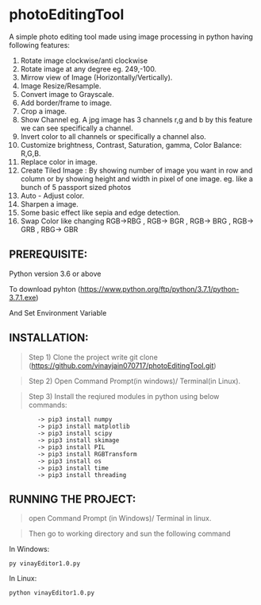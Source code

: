 # photoEditingTool
A simple photo editing tool made using image processing in python having following features:
1) Rotate image clockwise/anti clockwise
2) Rotate image at any degree eg. 249,-100.
3) Mirrow view of Image (Horizontally/Vertically).
4) Image Resize/Resample.
5) Convert image to Grayscale.
6) Add border/frame to image.
7) Crop a image.
8) Show Channel eg. A jpg image has 3 channels r,g and b by this feature we can see specifically a channel.
9) Invert color to all channels or specifically a channel also.
10) Customize brightness, Contrast, Saturation, gamma, Color Balance: R,G,B.
11) Replace color in image.
12) Create Tiled Image : By showing number of image you want in row and column or by showing height and width in pixel of one image.
    eg. like a bunch of 5 passport sized photos 
13) Auto - Adjust color.
14) Sharpen a image.
15) Some basic effect like sepia and edge detection.
16) Swap Color like changing RGB->RBG , RGB-> BGR , RGB-> BRG , RGB-> GRB , RBG-> GBR


## PREREQUISITE:
 Python version 3.6 or above
 
 To download pyhton 
 (https://www.python.org/ftp/python/3.7.1/python-3.7.1.exe)
 
 And Set Environment Variable

## INSTALLATION: 
> Step 1) Clone the project write git clone (https://github.com/vinayjain070717/photoEditingTool.git)

> Step 2) Open Command Prompt(in windows)/ Terminal(in Linux).

> Step 3) Install the reqiured modules in python using below commands:
```
        -> pip3 install numpy
        -> pip3 install matplotlib
        -> pip3 install scipy
        -> pip3 install skimage
        -> pip3 install PIL
        -> pip3 install RGBTransform
        -> pip3 install os
        -> pip3 install time
        -> pip3 install threading
```        
        
        
## RUNNING THE PROJECT:
>open Command Prompt (in Windows)/ Terminal in linux.

>Then go to working directory and sun the following command

In Windows:
```
py vinayEditor1.0.py
```
In Linux:
```
python vinayEditor1.0.py
```
